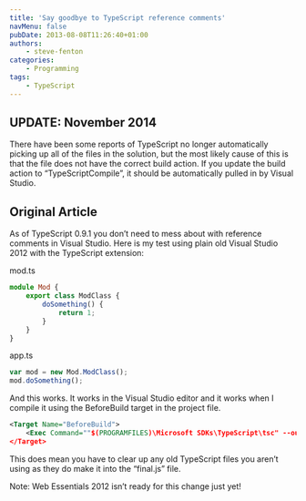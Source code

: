 ```yaml
---
title: 'Say goodbye to TypeScript reference comments'
navMenu: false
pubDate: 2013-08-08T11:26:40+01:00
authors:
    - steve-fenton
categories:
    - Programming
tags:
    - TypeScript
---
```


## UPDATE: November 2014

There have been some reports of TypeScript no longer automatically picking up all of the files in the solution, but the most likely cause of this is that the file does not have the correct build action. If you update the build action to “TypeScriptCompile”, it should be automatically pulled in by Visual Studio.

## Original Article

As of TypeScript 0.9.1 you don’t need to mess about with reference comments in Visual Studio. Here is my test using plain old Visual Studio 2012 with the TypeScript extension:

mod.ts

```typescript
module Mod {
    export class ModClass {
        doSomething() {
            return 1;
        }
    }
}
```

app.ts

```typescript
var mod = new Mod.ModClass();
mod.doSomething();
```

And this works. It works in the Visual Studio editor and it works when I compile it using the BeforeBuild target in the project file.

```xml
<Target Name="BeforeBuild">
    <Exec Command=""$(PROGRAMFILES)\Microsoft SDKs\TypeScript\tsc" --out final.js @(TypeScriptCompile ->'"%(fullpath)"', ' ')" />
</Target>
```

This does mean you have to clear up any old TypeScript files you aren’t using as they do make it into the “final.js” file.

Note: Web Essentials 2012 isn’t ready for this change just yet!